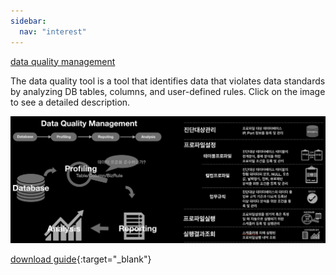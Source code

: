 ```yaml
---
sidebar:
  nav: "interest"
---
```


[data quality management]()

The data quality tool is a tool that identifies data that violates data standards by analyzing DB tables, columns, and user-defined rules. Click on the image to see a detailed description.

![analysis stock](/assets/images/dataquality/zimage_dq.png)

[download guide](/assets/images/dataquality/zimage_dq.pdf){:target="_blank"}

